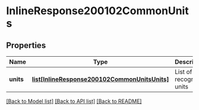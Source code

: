# InlineResponse200102CommonUnits

## Properties
Name | Type | Description | Notes
------------ | ------------- | ------------- | -------------
**units** | [**list[InlineResponse200102CommonUnitsUnits]**](InlineResponse200102CommonUnitsUnits.md) | List of recognized units | [optional] 

[[Back to Model list]](../README.md#documentation-for-models) [[Back to API list]](../README.md#documentation-for-api-endpoints) [[Back to README]](../README.md)


